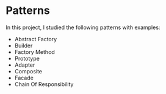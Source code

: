 # Patterns
In this project, I studied the following patterns with examples:
<ul>
  <li>Abstract Factory</li>
  <li>Builder</li>
  <li>Factory Method</li>
  <li>Prototype</li>
  <li>Adapter</li>
  <li>Composite</li>
  <li>Facade</li>
  <li>Chain Of Responsibility</li>
</ul>
